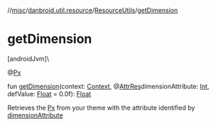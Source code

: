 //[misc](../../../index.md)/[danbroid.util.resource](../index.md)/[ResourceUtils](index.md)/[getDimension](get-dimension.md)

# getDimension

[androidJvm]\

@[Px](https://developer.android.com/reference/kotlin/androidx/annotation/Px.html)

fun [getDimension](get-dimension.md)(context: [Context](https://developer.android.com/reference/kotlin/android/content/Context.html), @[AttrRes](https://developer.android.com/reference/kotlin/androidx/annotation/AttrRes.html)dimensionAttribute: [Int](https://kotlinlang.org/api/latest/jvm/stdlib/kotlin/-int/index.html), defValue: [Float](https://kotlinlang.org/api/latest/jvm/stdlib/kotlin/-float/index.html) = 0.0f): [Float](https://kotlinlang.org/api/latest/jvm/stdlib/kotlin/-float/index.html)

Retrieves the [Px](https://developer.android.com/reference/kotlin/androidx/annotation/Px.html) from your theme with the attribute identified by [dimensionAttribute](get-dimension.md)
